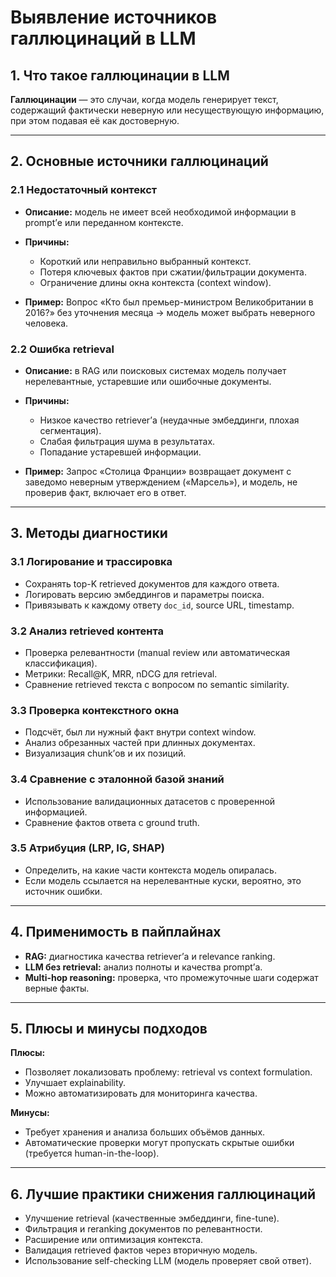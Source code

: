 # Выявление источников галлюцинаций в LLM 

## 1. Что такое галлюцинации в LLM

**Галлюцинации** — это случаи, когда модель генерирует текст, содержащий фактически неверную или несуществующую информацию, при этом подавая её как достоверную.

---

## 2. Основные источники галлюцинаций

### 2.1 Недостаточный контекст

* **Описание:** модель не имеет всей необходимой информации в prompt’е или переданном контексте.
* **Причины:**

  * Короткий или неправильно выбранный контекст.
  * Потеря ключевых фактов при сжатии/фильтрации документа.
  * Ограничение длины окна контекста (context window).
* **Пример:** Вопрос «Кто был премьер-министром Великобритании в 2016?» без уточнения месяца → модель может выбрать неверного человека.

### 2.2 Ошибка retrieval

* **Описание:** в RAG или поисковых системах модель получает нерелевантные, устаревшие или ошибочные документы.
* **Причины:**

  * Низкое качество retriever’а (неудачные эмбеддинги, плохая сегментация).
  * Слабая фильтрация шума в результатах.
  * Попадание устаревшей информации.
* **Пример:** Запрос «Столица Франции» возвращает документ с заведомо неверным утверждением («Марсель»), и модель, не проверив факт, включает его в ответ.

---

## 3. Методы диагностики

### 3.1 Логирование и трассировка

* Сохранять top-K retrieved документов для каждого ответа.
* Логировать версию эмбеддингов и параметры поиска.
* Привязывать к каждому ответу `doc_id`, source URL, timestamp.

### 3.2 Анализ retrieved контента

* Проверка релевантности (manual review или автоматическая классификация).
* Метрики: Recall\@K, MRR, nDCG для retrieval.
* Сравнение retrieved текста с вопросом по semantic similarity.

### 3.3 Проверка контекстного окна

* Подсчёт, был ли нужный факт внутри context window.
* Анализ обрезанных частей при длинных документах.
* Визуализация chunk’ов и их позиций.

### 3.4 Сравнение с эталонной базой знаний

* Использование валидационных датасетов с проверенной информацией.
* Сравнение фактов ответа с ground truth.

### 3.5 Атрибуция (LRP, IG, SHAP)

* Определить, на какие части контекста модель опиралась.
* Если модель ссылается на нерелевантные куски, вероятно, это источник ошибки.

---

## 4. Применимость в пайплайнах

* **RAG:** диагностика качества retriever’а и relevance ranking.
* **LLM без retrieval:** анализ полноты и качества prompt’а.
* **Multi-hop reasoning:** проверка, что промежуточные шаги содержат верные факты.

---

## 5. Плюсы и минусы подходов

**Плюсы:**

* Позволяет локализовать проблему: retrieval vs context formulation.
* Улучшает explainability.
* Можно автоматизировать для мониторинга качества.

**Минусы:**

* Требует хранения и анализа больших объёмов данных.
* Автоматические проверки могут пропускать скрытые ошибки (требуется human-in-the-loop).

---

## 6. Лучшие практики снижения галлюцинаций

* Улучшение retrieval (качественные эмбеддинги, fine-tune).
* Фильтрация и reranking документов по релевантности.
* Расширение или оптимизация контекста.
* Валидация retrieved фактов через вторичную модель.
* Использование self-checking LLM (модель проверяет свой ответ).
